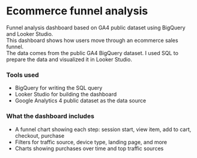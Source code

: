 # Ecommerce funnel analysis

Funnel analysis dashboard based on GA4 public dataset using BigQuery and Looker Studio.  
This dashboard shows how users move through an ecommerce sales funnel.  
The data comes from the public GA4 BigQuery dataset. I used SQL to prepare the data and visualized it in Looker Studio.

### Tools used
- BigQuery for writing the SQL query  
- Looker Studio for building the dashboard  
- Google Analytics 4 public dataset as the data source  

### What the dashboard includes
- A funnel chart showing each step: session start, view item, add to cart, checkout, purchase  
- Filters for traffic source, device type, landing page, and more  
- Charts showing purchases over time and top traffic sources  
